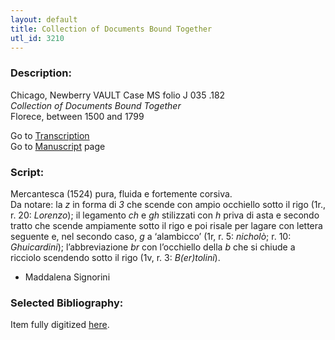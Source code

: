 ```yaml
---
layout: default
title: Collection of Documents Bound Together
utl_id: 3210
---
```


###  Description:

Chicago, Newberry VAULT Case MS folio J 035 .182<br>
_Collection of Documents Bound Together_<br>
Florece, between 1500 and 1799

Go to [Transcription](https://centerfordigitalhumanities.github.io/Newberry-Italian-paleography/transcription/050)<br>
Go to [Manuscript](https://centerfordigitalhumanities.github.io/Newberry-Italian-paleography/www/record.html?id=050) page 

###  Script:

Mercantesca (1524) pura, fluida e fortemente corsiva.<br>
Da notare: la _z_ in forma di _3_ che scende con ampio occhiello sotto il rigo (1r., r. 20: _Lorenzo_); il legamento _ch_ e _gh_ stilizzati con _h_ priva di asta e secondo tratto che scende ampiamente sotto il rigo e poi risale per lagare con lettera seguente e, nel secondo caso, _g_ a ‘alambicco’ (1r, r. 5: _nicholò_; r. 10: _Ghuicardini_); l’abbreviazione _br_ con l’occhiello della _b_ che si chiude a ricciolo scendendo sotto il rigo (1v, r. 3: _B(er)tolini_).<br>
- Maddalena Signorini

###  Selected Bibliography:

Item fully digitized [here](http://collections.carli.illinois.edu/cdm/ref/collection/nby_dig/id/24667).

